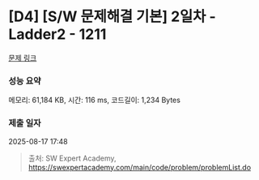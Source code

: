 # [D4] [S/W 문제해결 기본] 2일차 - Ladder2 - 1211 

[문제 링크](https://swexpertacademy.com/main/code/problem/problemDetail.do?contestProbId=AV14BgD6AEECFAYh) 

### 성능 요약

메모리: 61,184 KB, 시간: 116 ms, 코드길이: 1,234 Bytes

### 제출 일자

2025-08-17 17:48



> 출처: SW Expert Academy, https://swexpertacademy.com/main/code/problem/problemList.do